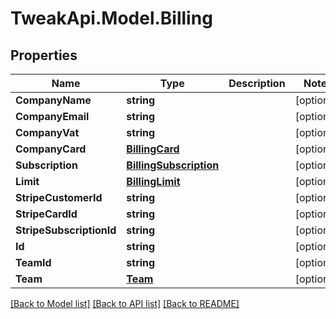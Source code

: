 # TweakApi.Model.Billing
## Properties

Name | Type | Description | Notes
------------ | ------------- | ------------- | -------------
**CompanyName** | **string** |  | [optional] 
**CompanyEmail** | **string** |  | [optional] 
**CompanyVat** | **string** |  | [optional] 
**CompanyCard** | [**BillingCard**](BillingCard.md) |  | [optional] 
**Subscription** | [**BillingSubscription**](BillingSubscription.md) |  | [optional] 
**Limit** | [**BillingLimit**](BillingLimit.md) |  | [optional] 
**StripeCustomerId** | **string** |  | [optional] 
**StripeCardId** | **string** |  | [optional] 
**StripeSubscriptionId** | **string** |  | [optional] 
**Id** | **string** |  | [optional] 
**TeamId** | **string** |  | [optional] 
**Team** | [**Team**](Team.md) |  | [optional] 

[[Back to Model list]](../README.md#documentation-for-models) [[Back to API list]](../README.md#documentation-for-api-endpoints) [[Back to README]](../README.md)


